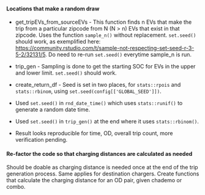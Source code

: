 #### Locations that make a random draw 

 * get_tripEVs_from_sourceEVs - This function finds n EVs that make the trip from a particular zipcode from N (N > n) EVs that exist in that zipcode. Uses the function `sample_n()` without replacement. `set.seed()` should work, as exemplified here: https://community.rstudio.com/t/sample-not-respecting-set-seed-r-3-5-2/32131/5. Do need to re-run `set.seed()` everytime sample_n is run. 

* trip_gen - Sampling is done to get the starting SOC for EVs in the upper and lower limit. `set.seed()` should work. 

* create_return_df - Seed is set in two places, for `stats::rpois` and `stats::rbinom`, using `set.seed(config[['GLOBAL_SEED']])`. 

* Used `set.seed()` in `rnd_date_time()` which uses `stats::runif()` to generate a random date time.

* Used `set.seed()` in `trip_gen()` at the end where it uses `stats::rbinom()`. 

* Result looks reproducible for time, OD, overall trip count, more verification pending. 

#### Re-factor the code so that charging distances are calculated as needed

Should be doable as charging distance is needed once at the end of the trip generation process. Same applies for destination chargers. Create functions that calculate the charging distance for an OD pair, given chademo or combo. 
